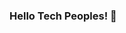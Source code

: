 ### Hello Tech Peoples! 👋

<!--
**luanamaciel/luanamaciel** is a ✨ _special_ ✨ repository because its `README.md` (this file) appears on your GitHub profile.

- Me chamo Luana Maciel, tenho 25 anos e sou iniciante na área de tecnologia!

- 🔭 I’m currently working on ...
- 🌱 I’m currently learning ...
- 👯 I’m looking to collaborate on ...
- 🤔 I’m looking for help with ...
- 💬 Ask me about ...
- 📫 How to reach me: ...
- 😄 Pronouns: ...
- ⚡ Fun fact: ...
-->
